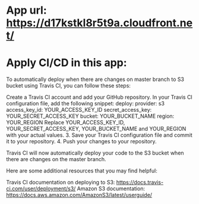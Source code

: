 # App url: https://d17kstkl8r5t9a.cloudfront.net/

# Apply CI/CD in this app:
  To automatically deploy when there are changes on master branch to S3 bucket using Travis CI, you can follow these steps:

  Create a Travis CI account and add your GitHub repository.
  In your Travis CI configuration file, add the following snippet:
  deploy:
    provider: s3
    access_key_id: YOUR_ACCESS_KEY_ID
    secret_access_key: YOUR_SECRET_ACCESS_KEY
    bucket: YOUR_BUCKET_NAME
    region: YOUR_REGION
  Replace YOUR_ACCESS_KEY_ID, YOUR_SECRET_ACCESS_KEY, YOUR_BUCKET_NAME and YOUR_REGION with your actual values.
  3. Save your Travis CI configuration file and commit it to your repository.
  4. Push your changes to your repository.

  Travis CI will now automatically deploy your code to the S3 bucket when there are changes on the master branch.

  Here are some additional resources that you may find helpful:

  Travis CI documentation on deploying to S3: https://docs.travis-ci.com/user/deployment/s3/
  Amazon S3 documentation: https://docs.aws.amazon.com/AmazonS3/latest/userguide/
